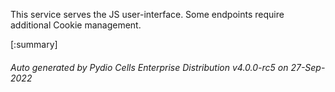






This service serves the JS user-interface. Some endpoints require additional Cookie management.

[:summary]

###### Auto generated by Pydio Cells Enterprise Distribution v4.0.0-rc5 on 27-Sep-2022
